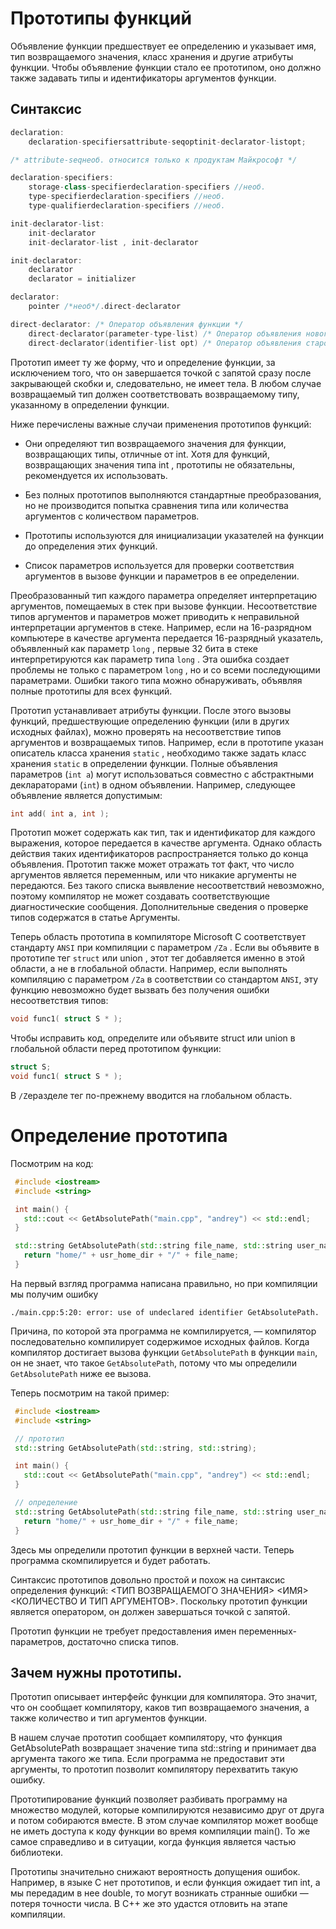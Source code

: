 # Прототипы функций

Объявление функции предшествует ее определению и указывает имя, тип возвращаемого значения, класс хранения и другие атрибуты функции. Чтобы объявление функции стало ее прототипом, оно должно также задавать типы и идентификаторы аргументов функции.

## Синтаксис
```C++
declaration:
    declaration-specifiersattribute-seqoptinit-declarator-listopt;

/* attribute-seqнеоб. относится только к продуктам Майкрософт */

declaration-specifiers:
    storage-class-specifierdeclaration-specifiers //необ.
    type-specifierdeclaration-specifiers //необ.
    type-qualifierdeclaration-specifiers //необ.

init-declarator-list:
    init-declarator
    init-declarator-list , init-declarator

init-declarator:
    declarator
    declarator = initializer

declarator:
    pointer /*необ*/.direct-declarator

direct-declarator: /* Оператор объявления функции */
    direct-declarator(parameter-type-list) /* Оператор объявления нового стиля */
    direct-declarator(identifier-list opt) /* Оператор объявления старого стиля */
```

Прототип имеет ту же форму, что и определение функции, за исключением того, что он завершается точкой с запятой сразу после закрывающей скобки и, следовательно, не имеет тела. В любом случае возвращаемый тип должен соответствовать возвращаемому типу, указанному в определении функции.

Ниже перечислены важные случаи применения прототипов функций:

* Они определяют тип возвращаемого значения для функции, возвращающих типы, отличные от int. Хотя для функций, возвращающих значения типа int , прототипы не обязательны, рекомендуется их использовать.

* Без полных прототипов выполняются стандартные преобразования, но не производится попытка сравнения типа или количества аргументов с количеством параметров.

* Прототипы используются для инициализации указателей на функции до определения этих функций.

* Список параметров используется для проверки соответствия аргументов в вызове функции и параметров в ее определении.

Преобразованный тип каждого параметра определяет интерпретацию аргументов, помещаемых в стек при вызове функции. Несоответствие типов аргументов и параметров может приводить к неправильной интерпретации аргументов в стеке. Например, если на 16-разрядном компьютере в качестве аргумента передается 16-разрядный указатель, объявленный как параметр `long` , первые 32 бита в стеке интерпретируются как параметр типа `long` . Эта ошибка создает проблемы не только с параметром `long` , но и со всеми последующими параметрами. Ошибки такого типа можно обнаруживать, объявляя полные прототипы для всех функций.

Прототип устанавливает атрибуты функции. После этого вызовы функций, предшествующие определению функции (или в других исходных файлах), можно проверять на несоответствие типов аргументов и возвращаемых типов. Например, если в прототипе указан описатель класса хранения `static` , необходимо также задать класс хранения `static` в определении функции.
Полные объявления параметров (`int a`) могут использоваться совместно с абстрактными деклараторами (`int`) в одном объявлении. Например, следующее объявление является допустимым:

```C
int add( int a, int );
```

Прототип может содержать как тип, так и идентификатор для каждого выражения, которое передается в качестве аргумента. Однако область действия таких идентификаторов распространяется только до конца объявления. Прототип также может отражать тот факт, что число аргументов является переменным, или что никакие аргументы не передаются. Без такого списка выявление несоответствий невозможно, поэтому компилятор не может создавать соответствующие диагностические сообщения. Дополнительные сведения о проверке типов содержатся в статье Аргументы.

Теперь область прототипа в компиляторе Microsoft C соответствует стандарту `ANSI` при компиляции с параметром `/Za` . Если вы объявите в прототипе тег `struct` или union , этот тег добавляется именно в этой области, а не в глобальной области. Например, если выполнять компиляцию с параметром `/Za` в соответствии со стандартом `ANSI`, эту функцию невозможно будет вызвать без получения ошибки несоответствия типов:

```C
void func1( struct S * );
```

Чтобы исправить код, определите или объявите struct или union в глобальной области перед прототипом функции:

```C
struct S;
void func1( struct S * );
```

В `/Z`eразделе тег по-прежнему вводится на глобальном область.


# Определение прототипа
Посмотрим на код:
```cpp
 #include <iostream>
 #include <string>

 int main() {
   std::cout << GetAbsolutePath("main.cpp", "andrey") << std::endl;
 }

 std::string GetAbsolutePath(std::string file_name, std::string user_name) {
   return "home/" + usr_home_dir + "/" + file_name;
 }
```

На первый взгляд программа написана правильно, но при компиляции мы получим ошибку
```
./main.cpp:5:20: error: use of undeclared identifier GetAbsolutePath.
```
Причина, по которой эта программа не компилируется, — компилятор последовательно компилирует содержимое исходных файлов. Когда компилятор достигает вызова функции `GetAbsolutePath` в функции `main`, он не знает, что такое `GetAbsolutePath`, потому что мы определили `GetAbsolutePath` ниже ее вызова.

Теперь посмотрим на такой пример:
```cpp
 #include <iostream>
 #include <string>

 // прототип
 std::string GetAbsolutePath(std::string, std::string);

 int main() {
   std::cout << GetAbsolutePath("main.cpp", "andrey") << std::endl;
 }

 // определение
 std::string GetAbsolutePath(std::string file_name, std::string user_name) {
   return "home/" + usr_home_dir + "/" + file_name;
 }
 ```
 Здесь мы определили прототип функции в верхней части. Теперь программа скомпилируется и будет работать.

Синтаксис прототипов довольно простой и похож на синтаксис определения функций: <ТИП ВОЗВРАЩАЕМОГО ЗНАЧЕНИЯ> <ИМЯ> <КОЛИЧЕСТВО И ТИП АРГУМЕНТОВ>. Поскольку прототип функции является оператором, он должен завершаться точкой с запятой.

Прототип функции не требует предоставления имен переменных-параметров, достаточно списка типов.

## Зачем нужны прототипы.

Прототип описывает интерфейс функции для компилятора. Это значит, что он сообщает компилятору, каков тип возвращаемого значения, а также количество и тип аргументов функции.

В нашем случае прототип сообщает компилятору, что функция GetAbsolutePath возвращает значение типа std::string и принимает два аргумента такого же типа. Если программа не предоставит эти аргументы, то прототип позволит компилятору перехватить такую ошибку.

Прототипирование функций позволяет разбивать программу на множество модулей, которые компилируются независимо друг от друга и потом собираются вместе. В этом случае компилятор может вообще не иметь доступа к коду функции во время компиляции main(). То же самое справедливо и в ситуации, когда функция является частью библиотеки.

Прототипы значительно снижают вероятность допущения ошибок. Например, в языке С нет прототипов, и если функция ожидает тип int, а мы передадим в нее double, то могут возникать странные ошибки — потеря точности числа. В C++ же это удастся отловить на этапе компиляции.
